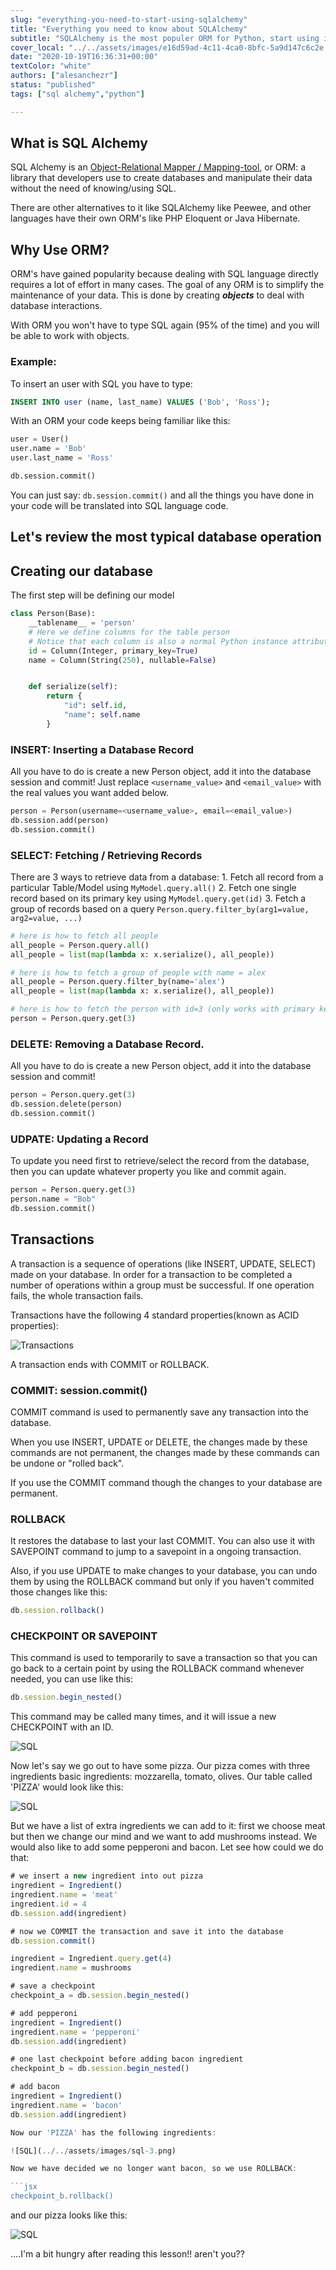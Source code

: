 ```yaml
---
slug: "everything-you-need-to-start-using-sqlalchemy"
title: "Everything you need to know about SQLAlchemy"
subtitle: "SQLAlchemy is the most populer ORM for Python, start using it in 8min"
cover_local: "../../assets/images/e16d59ad-4c11-4ca0-8bfc-5a9d147c6c2e.jpeg"
date: "2020-10-19T16:36:31+00:00"
textColor: "white"
authors: ["alesanchezr"]
status: "published"
tags: ["sql alchemy","python"]

---
```


## What is SQL Alchemy

SQL Alchemy is an [Object-Relational Mapper / Mapping-tool](https://en.wikipedia.org/wiki/Object-relational_mapping), or ORM: a library that developers use to create databases and manipulate their data without the need of knowing/using SQL.

There are other alternatives to it like SQLAlchemy like Peewee, and other languages have their own ORM's like PHP Eloquent or Java Hibernate.

## Why Use ORM?

ORM's have gained popularity because dealing with SQL language directly requires a lot of effort in many cases. The goal of any ORM is to simplify the maintenance of your data. This is done by creating ***objects*** to deal with database interactions.

With ORM you won't have to type SQL again (95% of the time) and you will be able to work with objects.

### Example:

To insert an user with SQL you have to type:

```sql
INSERT INTO user (name, last_name) VALUES ('Bob', 'Ross');
```

With an ORM your code keeps being familiar like this:

```py
user = User()
user.name = 'Bob'
user.last_name = 'Ross'

db.session.commit()
```
You can just say: `db.session.commit()` and all the things you have done in your code will be translated into SQL language code.

## Let's review the most typical database operation

## Creating our database


The first step will be defining our model

```py
class Person(Base):
    __tablename__ = 'person'
    # Here we define columns for the table person
    # Notice that each column is also a normal Python instance attribute.
    id = Column(Integer, primary_key=True)
    name = Column(String(250), nullable=False)


    def serialize(self):
        return {
            "id": self.id,
            "name": self.name
        }
  ```

### INSERT: Inserting a Database Record

All you have to do is create a new Person object, add it into the database session and commit!
Just replace `<username_value>` and `<email_value>` with the real values you want added below.

```py
person = Person(username=<username_value>, email=<email_value>)
db.session.add(person)
db.session.commit()
```

### SELECT: Fetching / Retrieving Records

There are 3 ways to retrieve data from a database:
    1. Fetch all record from a particular Table/Model using `MyModel.query.all()`
    2. Fetch one single record based on its primary key using `MyModel.query.get(id)`
    3. Fetch a group of records based on a query `Person.query.filter_by(arg1=value, arg2=value, ...)`

```py
# here is how to fetch all people
all_people = Person.query.all()
all_people = list(map(lambda x: x.serialize(), all_people))

# here is how to fetch a group of people with name = alex
all_people = Person.query.filter_by(name='alex')
all_people = list(map(lambda x: x.serialize(), all_people))

# here is how to fetch the person with id=3 (only works with primary keys)
person = Person.query.get(3)
```

### DELETE: Removing a Database Record.

All you have to do is create a new Person object, add it into the database session and commit!

```py
person = Person.query.get(3)
db.session.delete(person)
db.session.commit()
```

### UDPATE: Updating a Record

To update you need first to retrieve/select the record from the database, then you can update whatever property you like and commit again.

```py
person = Person.query.get(3)
person.name = "Bob"
db.session.commit()
```
## Transactions

A transaction is a sequence of operations (like INSERT, UPDATE, SELECT) made on your database. In order for a transaction to be completed a number of operations within a group must be successful. If one operation fails, the whole transaction fails.


Transactions have the following 4 standard properties(known as ACID properties):

![Transactions](../../assets/images/tran-1.png)

A transaction ends with COMMIT or ROLLBACK. 

### COMMIT: session.commit() 

COMMIT command is used to permanently save any transaction into the database.

When you use INSERT, UPDATE or DELETE, the changes made by these commands are not permanent, the changes made by these commands can be undone or "rolled back". 

If you use the COMMIT command though the changes to your database are permanent.

### ROLLBACK

It restores the database to last your last COMMIT. You can also use it with SAVEPOINT command to jump to a savepoint in a ongoing transaction.

Also, if you use UPDATE to make changes to your database, you can undo them by using the ROLLBACK command but only if you haven't commited those changes like this:


```jsx
db.session.rollback()
```
### CHECKPOINT OR SAVEPOINT

This command is used to temporarily to save a transaction so that you can go back to a certain point by using the ROLLBACK command whenever needed, you can use like this:
```jsx
db.session.begin_nested()
```
This command may be called many times, and it will issue a new CHECKPOINT with an ID.

![SQL](../../assets/images/sql-1.png)

Now let's say we go out to have some pizza. Our pizza comes with three ingredients basic ingredients:
mozzarella, tomato, olives. Our table called 'PIZZA' would look like this: 

![SQL](../../assets/images/sql-2.png)

But we have a list of extra ingredients we can add to it: first we choose meat but then we change our mind and we want to add mushrooms instead. We would also like to add some pepperoni and bacon. Let see how could we do that:

```jsx
# we insert a new ingredient into out pizza
ingredient = Ingredient()
ingredient.name = 'meat'
ingredient.id = 4
db.session.add(ingredient)

# now we COMMIT the transaction and save it into the database
db.session.commit()

ingredient = Ingredient.query.get(4)
ingredient.name = mushrooms

# save a checkpoint
checkpoint_a = db.session.begin_nested()

# add pepperoni
ingredient = Ingredient()
ingredient.name = 'pepperoni'
db.session.add(ingredient)

# one last checkpoint before adding bacon ingredient
checkpoint_b = db.session.begin_nested()

# add bacon
ingredient = Ingredient()
ingredient.name = 'bacon'
db.session.add(ingredient)

Now our 'PIZZA' has the following ingredients:

![SQL](../../assets/images/sql-3.png)

Now we have decided we no longer want bacon, so we use ROLLBACK:

```jsx
checkpoint_b.rollback()
```
and our pizza looks like this:

![SQL](../../assets/images/sql-4.png)

....I'm a bit hungry after reading this lesson!! aren't you??


















  
